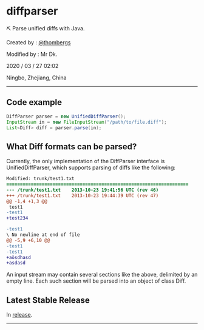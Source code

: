 # diffparser

⛏️ Parse unified diffs with Java.

Created by : [@thombergs](https://github.com/thombergs)

Modified by : Mr Dk.

2020 / 03 / 27 02:02

Ningbo, Zhejiang, China

---

## Code example

```java
DiffParser parser = new UnifiedDiffParser();
InputStream in = new FileInputStream("/path/to/file.diff");
List<Diff> diff = parser.parse(in);
```

## What Diff formats can be parsed?

Currently, the only implementation of the DiffParser interface is UnifiedDiffParser, which supports parsing of diffs like the following:

```diff
Modified: trunk/test1.txt
===================================================================
--- /trunk/test1.txt	2013-10-23 19:41:56 UTC (rev 46)
+++ /trunk/test1.txt	2013-10-23 19:44:39 UTC (rev 47)
@@ -1,4 +1,3 @@
 test1
-test1
+test234

-test1
\ No newline at end of file
@@ -5,9 +6,10 @@
-test1
-test1
+aösdhasd
+asdasd
```

An input stream may contain several sections like the above, delimited by an empty line. Each such section will be parsed into an object
of class Diff.

## Latest Stable Release

In [release](https://github.com/mrdrivingduck/diffparser/releases).

---

